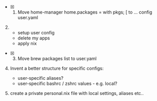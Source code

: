 - [x] 1) Move home-manager home.packages = with pkgs; [
 to ... config user.yaml

2) 
   - setup user config
   - delete my apps
   - apply nix 

- [x] 3) Move brew packages list to user.yaml


4) Invent a better structure for specific configs:
   - user-specific aliases?
   - user-specific bashrc / zshrc values - e.g. local? 

5) create a private personal.nix file with local settings, aliases etc.. 
   